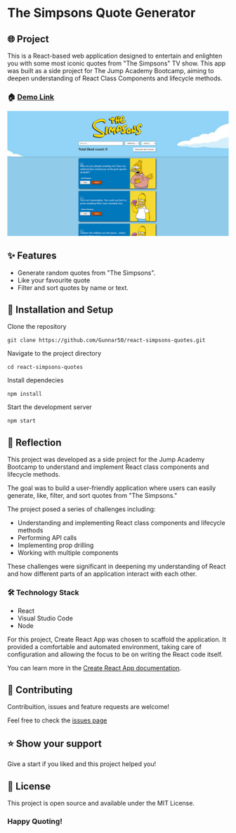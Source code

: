 # The Simpsons Quote Generator

## 🌐 Project

This is a React-based web application designed to entertain and enlighten you with some most iconic quotes from "The Simpsons" TV show. This app was built as a side project for The Jump Academy Bootcamp, aiming to deepen understanding of React Class Components and lifecycle methods.

### 🏠 [Demo Link](https://simpsons-quote-gustavopassarella.netlify.app/)

![alt text](src/assets/images/main.png)

## ✨ Features

- Generate random quotes from "The Simpsons".
- Like your favourite quote
- Filter and sort quotes by name or text.

## 🔧 Installation and Setup

Clone the repository

```
git clone https://github.com/Gunnar50/react-simpsons-quotes.git
```

Navigate to the project directory

```
cd react-simpsons-quotes
```

Install dependecies

```
npm install
```

Start the development server

```
npm start
```

## 🧠 Reflection

This project was developed as a side project for the Jump Academy Bootcamp to understand and implement React class components and lifecycle methods.

The goal was to build a user-friendly application where users can easily generate, like, filter, and sort quotes from "The Simpsons."

The project posed a series of challenges including:

- Understanding and implementing React class components and lifecycle methods
- Performing API calls
- Implementing prop drilling
- Working with multiple components

These challenges were significant in deepening my understanding of React and how different parts of an application interact with each other.

### 🛠️ Technology Stack

- React
- Visual Studio Code
- Node

For this project, Create React App was chosen to scaffold the application. It provided a comfortable and automated environment, taking care of configuration and allowing the focus to be on writing the React code itself.

You can learn more in the [Create React App documentation](https://facebook.github.io/create-react-app/docs/getting-started).

## 🤝 Contributing

Contribuition, issues and feature requests are welcome!

Feel free to check the [issues page](https://github.com/Gunnar50/react-simpsons-quotes/issues)

## ⭐️ Show your support

Give a start if you liked and this project helped you!

## 📝 License

This project is open source and available under the MIT License.

### Happy Quoting!
